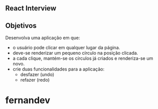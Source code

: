 ## React Interview

## Objetivos

Desenvolva uma aplicação em que:

-   o usuário pode clicar em qualquer lugar da página.
-   deve-se renderizar um pequeno círculo na posição clicada.
-   a cada clique, mantém-se os círculos já criados e renderiza-se um novo.
-   crie duas funcionalidades para a aplicação:
    -   desfazer (undo)
    -   refazer (redo)

# fernandev
